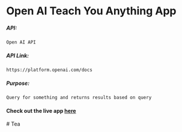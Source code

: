 # Open AI Teach You Anything App

##### API:
    Open AI API

##### API Link:
    https://platform.openai.com/docs

##### Purpose:
    Query for something and returns results based on query

#### Check out the live app [here](https://priyanka23-brs.github.io/Teach-you-anything-AI/)
#   T e a 
 
 
